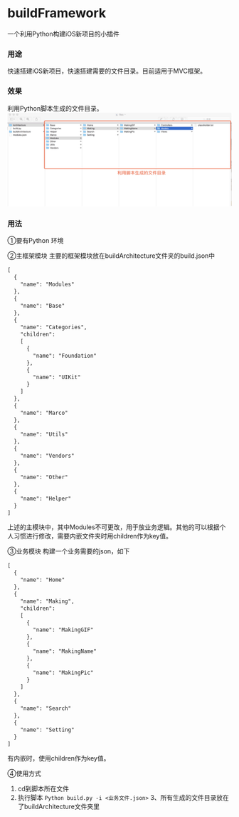 # buildFramework
一个利用Python构建iOS新项目的小插件

### 用途
快速搭建iOS新项目，快速搭建需要的文件目录。目前适用于MVC框架。

### 效果
利用Python脚本生成的文件目录。
![image](https://github.com/lefengxu/buildFramework/blob/master/buildFramework/images/files.png)

### 用法
①要有Python 环境

②主框架模块
主要的框架模块放在buildArchitecture文件夹的build.json中
```
[
  {
    "name": "Modules"
  },
  {
    "name": "Base"
  },
  {
    "name": "Categories",
    "children": 
    [
      {
        "name": "Foundation"
      },
      {
        "name": "UIKit"
      }
    ]
  },
  {
    "name": "Marco"
  },
  {
    "name": "Utils"
  },
  {
    "name": "Vendors"
  },
  {
    "name": "Other"
  },
  {
    "name": "Helper"
  }
]

```
上述的主模块中，其中Modules不可更改，用于放业务逻辑。其他的可以根据个人习惯进行修改，需要内嵌文件夹时用children作为key值。

③业务模块
构建一个业务需要的json，如下
```
[
  {
    "name": "Home"
  },
  {
    "name": "Making",
    "children": 
    [
      {
        "name": "MakingGIF"
      },
      {
        "name": "MakingName"
      },
      {
        "name": "MakingPic"
      }
    ]
  },
  {
    "name": "Search"
  },
  {
    "name": "Setting"
  }
]
```
有内嵌时，使用children作为key值。

④使用方式
1. cd到脚本所在文件
2. 执行脚本
```Python build.py -i <业务文件.json>```
3、所有生成的文件目录放在了buildArchitecture文件夹里
